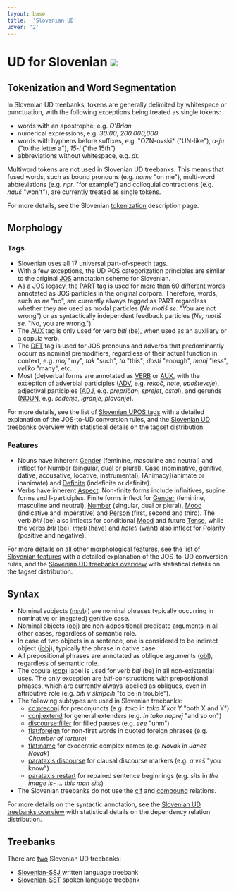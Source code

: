 ```yaml
---
layout: base
title:  'Slovenian UD'
udver: '2'
---
```


# UD for Slovenian <span class="flagspan"><img class="flag" src="../../flags/svg/SI.svg" /></span>

## Tokenization and Word Segmentation

In Slovenian UD treebanks, tokens are generally delimited by whitespace or punctuation, with the following exceptions being treated as single tokens:
  * words with an apostrophe, e.g. *O'Brian*
  * numerical expressions, e.g. *30:00*, *200.000,000*
  * words with hyphens before suffixes, e.g. "OZN-ovski* ("UN-like"), *a-ju* ("to the letter a"), *15-i* ("the 15th")
  * abbreviations without whitespace, e.g. *dr.*

Multiword tokens are not used in Slovenian UD treebanks. This means that fused words, such as bound pronouns (e.g. *name* "on me"), multi-word abbreviations (e.g. *npr.* "for example") and colloquial contractions (e.g. *nauš* "won't"), are currently treated as single tokens.

For more details, see the Slovenian [tokenization](tokenization.html) description page.

## Morphology

### Tags

* Slovenian uses all 17 universal part-of-speech tags.
* With a few exceptions, the UD POS categorization principles are similar to the original [JOS](http://nl.ijs.si/jos/index-en.html) annotation scheme for Slovenian. 
* As a JOS legacy, the [PART]() tag is used for [more than 60 different words](https://universaldependencies.org/treebanks/sl-comparison.html) annotated as JOS particles in the original corpora. Therefore, words, such as _ne_ "no", are currently always tagged as PART regardless whether they are used as modal particles (_Ne motiš se._ "You are not wrong") or as syntactically independent feedback particles (_Ne, motiš se._ "No, you are wrong.").
* The [AUX]() tag is only used for verb *biti* (be), when used as an auxiliary or a copula verb.
* The [DET]() tag is used for JOS pronouns and adverbs that predominantly occurr as nominal premodifiers, regardless of their actual function in context, e.g. *moj* "my", *tak* "such", *ta* "this"; *dosti* "enough", *manj* "less", *veliko* "many", etc.
* Most (de)verbal forms are annotated as [VERB]() or [AUX](), with the exception of adverbial participles ([ADV](), e.g. *rekoč*, *hote*, *upoštevaje*), adjectival participles ([ADJ](), e.g. *prepričan*, *sprejet*, *ostal*), and gerunds ([NOUN](), e.g. *sedenje*, *igranje*, *plavanje*). 

For more details, see the list of [Slovenian UPOS tags](pos/index.html) with a detailed explanation of the JOS-to-UD conversion rules, and the [Slovenian UD treebanks overview](https://universaldependencies.org/treebanks/sl-comparison.html) with statistical details on the tagset distribution.


### Features

* Nouns have inherent [Gender]() (feminine, masculine and neutral) and inflect for [Number]() (singular, dual or plural), [Case]() (nominative, genitive, dative, accusative, locative, instrumental), [Animacy](animate or inanimate) and [Definite]() (indefinite or definite).
* Verbs have inherent [Aspect](). Non-finite forms include infinitives, supine forms and l-participles. Finite forms inflect for [Gender]() (feminine, masculine and neutral), [Number]() (singular, dual or plural), [Mood]() (indicative and imperative) and [Person]() (first, second and third). The verb *biti* (be) also inflects for conditional [Mood]() and future [Tense](), while the verbs *biti* (be), *imeti* (have) and *hoteti* (want) also inflect for [Polarity]() (positive and negative).

For more details on all other morphological features, see the list of [Slovenian features](feat/index.html) with a detailed explanation of the JOS-to-UD conversion rules, and the [Slovenian UD treebanks overview](https://universaldependencies.org/treebanks/sl-comparison.html) with statistical details on the tagset distribution.

## Syntax

* Nominal subjects ([nsubj]()) are nominal phrases typically occurring in nominative or (negated) genitive case. 
* Nominal objects ([obj]()) are non-adpositional predicate arguments in all other cases, regardless of semantic role.
* In case of two objects in a sentence, one is considered to be indirect object ([iobj]()), typically the phrase in dative case.
* All prepositional phrases are annotated as oblique arguments ([obl]()), regardless of semantic role.
* The copula ([cop]()) label is used for verb *biti* (be) in all non-existential uses. The only exception are *biti*-constructions with prepositional phrases, which are currently always labelled as obliques, even in attributive role (e.g. *biti v škripcih* "to be in trouble").
* The following subtypes are used in Slovenian treebanks:
  * [cc:preconj]() for preconjuncts (e.g. *tako* in *tako X kot Y* "both X and Y")
  * [conj:extend]() for general extenders (e.g. *in tako naprej* "and so on")
  * [discourse:filler]() for filled pauses (e.g. *eee* "uhm")
  * [flat:foreign]() for non-first words in quoted foreign phrases (e.g. *Chamber of torture*)
  * [flat:name]() for exocentric complex names (e.g. *Novak* in *Janez Novak*)
  * [parataxis:discourse]() for clausal discourse markers (e.g. *a veš* "you know")
  * [parataxis:restart]() for repaired sentence beginnings (e.g. *sits* in *the image is- ... this man sits*)
* The Slovenian treebanks do not use the [clf]() and [compound]() relations.

For more details on the syntactic annotation, see the [Slovenian UD treebanks overview](https://universaldependencies.org/treebanks/sl-comparison.html) with statistical details on the dependency relation distribution.

## Treebanks

There are [two](../treebanks/sl-comparison.html) Slovenian UD treebanks:

  * [Slovenian-SSJ](../treebanks/sl_ssj/) written language treebank 
  * [Slovenian-SST](../treebanks/sl_sst/) spoken language treebank


